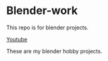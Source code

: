 # Blender-work

This repo is for blender projects.

[Youtube](https://www.youtube.com/channel/UCxxfEJYsYpKeF_2np2mdGUQ/featured?view_as=subscriber)

These are my blender hobby projects.